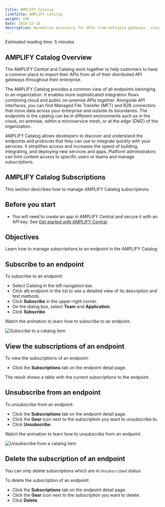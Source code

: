 ```yaml
---
title: AMPLIFY Catalog
linkTitle: AMPLIFY Catalog
weight: 150
date: 2019-12-16
description: Normalize discovery for APIs from multiple gateways, classify your services to support multiple audiences (partners, IT, business), control consumer subscription to access your APIs, and extend your APIs to be reused in other integration ﬂows.
---
```


*Estimated reading time*: 5 minutes

## AMPLIFY Catalog Overview

The AMPLIFY Central and Catalog work together to help customers to have a common place to import their APIs from all of their distributed API gateways throughout their enterprise.

The AMPLIFY Catalog provides a common view of all endpoints belonging to an organization. It enables more sophisticated integration ﬂows combining cloud and public on-premise APIs together.
Alongside API interfaces, you can find Managed File Transfer (MFT) and B2B connectors that move data across your enterprise and outside its boundaries. The endpoints in the catalog can be in different environments such as in the cloud, on-premise, within a microservice mesh, or at the edge (DMZ) of the organization.

AMPLIFY Catalog allows developers to discover and understand the endpoints and protocols that they can use to integrate quickly with your services. It simplifies access and increases the speed of building, integrating, and deploying new services and apps. Platform administrators can limit content access to specific users or teams and manage subscriptions.

## AMPLIFY Catalog Subscriptions

This section describes how to manage AMPLIFY Catalog subscriptions.

## Before you start

* You will need to create an app in AMPLIFY Central and secure it with an API key. See [Get started with AMPLIFY Central](/docs/central/quickstart).

## Objectives

Learn how to manage subscriptions to an endpoint in the AMPLIFY Catalog

## Subscribe to an endpoint

To subscribe to an endpoint:

* Select Catalog in the left navigation bar.
* Click aN endpoint in the list to see a detailed view of its description and test methods.
* Click **Subscribe** in the upper-right corner.
* On the dialog box, select **Team** and **Application**.
* Click **Subscribe**.

Watch the animation to learn how to subscribe to an endpoint.

![Subscribe to a catalog item](/Images/central/catalog_subscribe.gif)

## View the subscriptions of an endpoint

To view the subscriptions of an endpoint:

* Click the **Subscriptions** tab on the endpoint detail page.

The result shows a table with the current subscriptions to the endpoint.

## Unsubscribe from an endpoint

To unsubscribe from an endpoint:

* Click the **Subscriptions** tab on the endpoint detail page.
* Click the **Gear** icon next to the subscription you want to unsubscribe to.
* Click **Unsubscribe**.

Watch the animation to learn how to unsubscribe from an endpoint.

![Unsubscribe from a catalog item](/Images/central/catalog_unsubscribe.gif)

## Delete the subscription of an endpoint

You can only delete subscriptions which are in `Unsubscribed` status.

To delete the subscription of an endpoint:

* Click the **Subscriptions** tab on the endpoint detail page.
* Click the **Gear** icon next to the subscription you want to delete.
* Click **Delete**.
